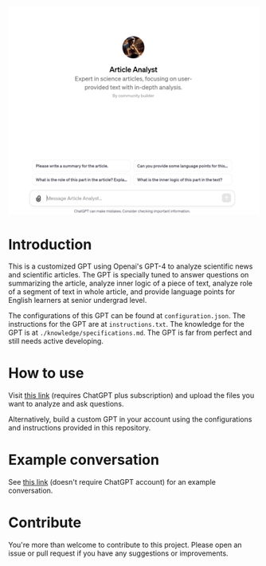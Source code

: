 ![Preview](assets/screenshot_improved.png)
# Introduction
This is a customized GPT using Openai's GPT-4 to analyze scientific news and scientific articles. The GPT is specially tuned to answer questions on summarizing the article, analyze inner logic of a piece of text, analyze role of a segment of text in whole article, and provide language points for English learners at senior undergrad level.

The configurations of this GPT can be found at `configuration.json`. The instructions for the GPT are at `instructions.txt`. The knowledge for the GPT is at `./knowledge/specifications.md`. The GPT is far from perfect and still needs active developing.

# How to use 
Visit [this link](https://chat.openai.com/g/g-t9ahwkCSD-article-analyst
) (requires ChatGPT plus subscription) and upload the files you want to analyze and ask questions. 

Alternatively, build a custom GPT in your account using the configurations and instructions provided in this repository.

# Example conversation
See [this link](https://chat.openai.com/share/525d8c8e-23f2-49bb-9d9b-2f50a82d4479) (doesn't require ChatGPT account) for an example conversation. 

# Contribute 
You're more than welcome to contribute to this project. Please open an issue or pull request if you have any suggestions or improvements.
